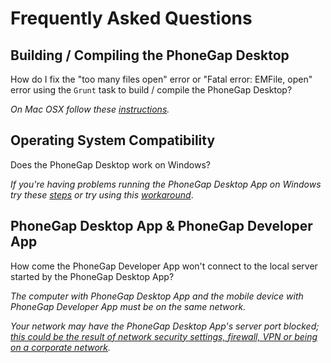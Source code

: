 # Frequently Asked Questions

## Building / Compiling the PhoneGap Desktop

How do I fix the "too many files open" error or "Fatal error: EMFile, open" error using the `Grunt` task to build / compile the PhoneGap Desktop?

_On Mac OSX follow these [instructions](https://github.com/phonegap/phonegap-app-desktop/issues/168#issuecomment-53630951)._

## Operating System Compatibility

Does the PhoneGap Desktop work on Windows?

_If you're having problems running the PhoneGap Desktop App on Windows try these [steps](https://github.com/phonegap/phonegap-app-desktop/issues/203#issuecomment-60002264) or try using this [workaround](https://github.com/phonegap/phonegap-app-desktop/issues/258#issuecomment-67997880)_.

## PhoneGap Desktop App & PhoneGap Developer App

How come the PhoneGap Developer App won't connect to the local server started by the PhoneGap Desktop App?

_The computer with PhoneGap Desktop App and the mobile device with PhoneGap Developer App must be on the same network._

_Your network may have the PhoneGap Desktop App's server port blocked; [this could be the result of network security settings, firewall, VPN or being on a corporate network](https://github.com/phonegap/phonegap-app-desktop/issues/162)._